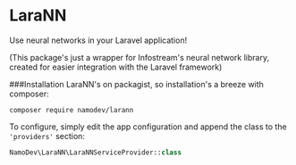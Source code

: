 # LaraNN
Use neural networks in your Laravel application!

(This package's just a wrapper for Infostream's neural network library, created for easier integration with the Laravel framework)

###Installation
LaraNN's on packagist, so installation's a breeze with composer:
```
composer require namodev/larann
```

To configure, simply edit the app configuration and append the class to the `'providers'` section:
```php
NamoDev\LaraNN\LaraNNServiceProvider::class
```
